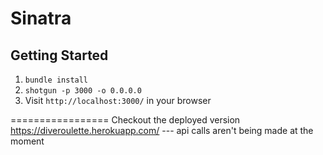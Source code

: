 Sinatra
=============
## Getting Started

1. `bundle install`
2. `shotgun -p 3000 -o 0.0.0.0`
3. Visit `http://localhost:3000/` in your browser


=================
Checkout the deployed version
https://diveroulette.herokuapp.com/
--- api calls aren't being made at the moment
